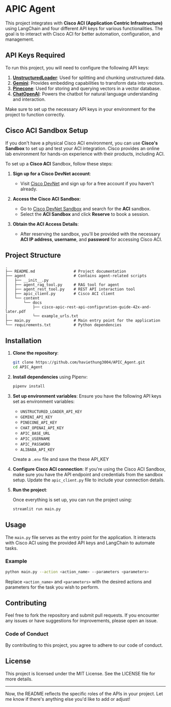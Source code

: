 # APIC Agent

This project integrates with **Cisco ACI (Application Centric Infrastructure)** using LangChain and four different API keys for various functionalities. The goal is to interact with Cisco ACI for better automation, configuration, and management.

## API Keys Required

To run this project, you will need to configure the following API keys:

1. **[UnstructuredLoader](https://unstructured.io/)**: Used for splitting and chunking unstructured data.
2. **[Gemini](https://www.pinecone.io/)**: Provides embedding capabilities to transform data into vectors.
3. **[Pinecone](https://www.pinecone.io/)**: Used for storing and querying vectors in a vector database.
4. **[ChatOpenAI](https://openai.com/index/openai-api/)**: Powers the chatbot for natural language understanding and interaction.

Make sure to set up the necessary API keys in your environment for the project to function correctly.

## Cisco ACI Sandbox Setup

If you don't have a physical Cisco ACI environment, you can use **Cisco's Sandbox** to set up and test your ACI integration. Cisco provides an online lab environment for hands-on experience with their products, including ACI.

To set up a **Cisco ACI** Sandbox, follow these steps:

1. **Sign up for a Cisco DevNet account**:
   - Visit [Cisco DevNet](https://developer.cisco.com/) and sign up for a free account if you haven't already.

2. **Access the Cisco ACI Sandbox**:
   - Go to [Cisco DevNet Sandbox](https://devnetsandbox.cisco.com/) and search for the **ACI** sandbox.
   - Select the **ACI Sandbox** and click **Reserve** to book a session.

3. **Obtain the ACI Access Details**:
   - After reserving the sandbox, you'll be provided with the necessary **ACI IP address**, **username**, and **password** for accessing Cisco ACI.

## Project Structure

```
.
├── README.md                 # Project documentation
├── agent                     # Contains agent-related scripts
│   ├── __init__.py
│   ├── agent_rag_tool.py     # RAG tool for agent
│   ├── agent_rest_tool.py    # REST API interaction tool
│   ├── apic_client.py        # Cisco ACI client
│   └── content
│       └── docs
│           ├── cisco-apic-rest-api-configuration-guide-42x-and-later.pdf
│           └── example_urls.txt
├── main.py                   # Main entry point for the application
└── requirements.txt          # Python dependencies
```

## Installation

1. **Clone the repository**:

   ```bash
   git clone https://github.com/haviethung3004/APIC_Agent.git
   cd APIC_Agent
   ```

2. **Install dependencies** using Pipenv:

   ```bash
   pipenv install
   ```

3. **Set up environment variables**:
   Ensure you have the following API keys set as environment variables:

   - `UNSTRUCTURED_LOADER_API_KEY`
   - `GEMINI_API_KEY`
   - `PINECONE_API_KEY`
   - `CHAT_OPENAI_API_KEY`
   - `APIC_BASE_URL`
   - `APIC_USERNAME`
   - `APIC_PASSWORD`
   - `ALIBABA_API_KEY`

   Create a `.env` file and save the these API_KEY 

4. **Configure Cisco ACI connection**:
   If you're using the Cisco ACI Sandbox, make sure you have the API endpoint and credentials from the sandbox setup. Update the `apic_client.py` file to include your connection details.

5. **Run the project**:

   Once everything is set up, you can run the project using:

   ```bash
   streamlit run main.py
   ```

## Usage

The `main.py` file serves as the entry point for the application. It interacts with Cisco ACI using the provided API keys and LangChain to automate tasks.

### Example

```bash
python main.py --action <action_name> --parameters <parameters>
```

Replace `<action_name>` and `<parameters>` with the desired actions and parameters for the task you wish to perform.

## Contributing

Feel free to fork the repository and submit pull requests. If you encounter any issues or have suggestions for improvements, please open an issue.

### Code of Conduct

By contributing to this project, you agree to adhere to our code of conduct.

## License

This project is licensed under the MIT License. See the LICENSE file for more details.

---

Now, the README reflects the specific roles of the APIs in your project. Let me know if there's anything else you'd like to add or adjust!